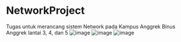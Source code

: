 # NetworkProject

Tugas untuk merancang sistem Network pada Kampus Anggrek Binus Anggrek lantai 3, 4, dan 5
![image](https://github.com/user-attachments/assets/3a1640fc-b6e3-44dc-9a83-9b07946aec9e)
![image](https://github.com/user-attachments/assets/28ed4b4b-8a92-451f-a5c5-7c85638882a1)
![image](https://github.com/user-attachments/assets/0c0c3aca-16f9-4ba3-bd9e-2c24d604242a)

